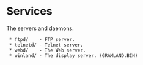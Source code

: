 # Services

The servers and daemons.

```
 * ftpd/    - FTP server.
 * telnetd/ - Telnet server.
 * webd/    - The Web server.
 * winland/ - The display server. (GRAMLAND.BIN)
```

